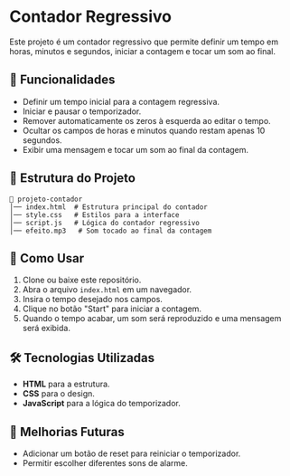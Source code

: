 # Contador Regressivo

Este projeto é um contador regressivo que permite definir um tempo em horas, minutos e segundos, iniciar a contagem e tocar um som ao final.

## 🎯 Funcionalidades
- Definir um tempo inicial para a contagem regressiva.
- Iniciar e pausar o temporizador.
- Remover automaticamente os zeros à esquerda ao editar o tempo.
- Ocultar os campos de horas e minutos quando restam apenas 10 segundos.
- Exibir uma mensagem e tocar um som ao final da contagem.

## 📂 Estrutura do Projeto
```
📁 projeto-contador
│── index.html  # Estrutura principal do contador
│── style.css   # Estilos para a interface
│── script.js   # Lógica do contador regressivo
│── efeito.mp3   # Som tocado ao final da contagem
```

## 🚀 Como Usar
1. Clone ou baixe este repositório.
2. Abra o arquivo `index.html` em um navegador.
3. Insira o tempo desejado nos campos.
4. Clique no botão "Start" para iniciar a contagem.
5. Quando o tempo acabar, um som será reproduzido e uma mensagem será exibida.

## 🛠 Tecnologias Utilizadas
- **HTML** para a estrutura.
- **CSS** para o design.
- **JavaScript** para a lógica do temporizador.

## 📌 Melhorias Futuras
- Adicionar um botão de reset para reiniciar o temporizador.
- Permitir escolher diferentes sons de alarme.
